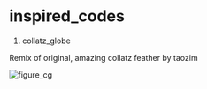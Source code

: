 # inspired_codes

1. collatz_globe

Remix of original, amazing collatz feather by taozim

![figure_cg]('Figure_cg.png')

